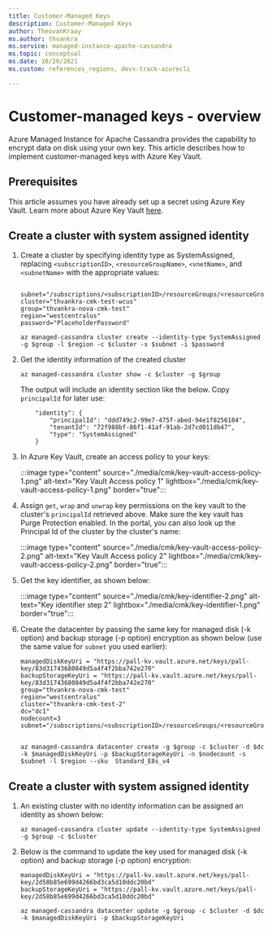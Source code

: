 ```yaml
---
title: Customer-Managed Keys
description: Customer-Managed Keys
author: TheovanKraay
ms.author: thvankra
ms.service: managed-instance-apache-cassandra
ms.topic: conceptual
ms.date: 10/29/2021
ms.custom: references_regions, devx-track-azurecli

---
```


# Customer-managed keys - overview

Azure Managed Instance for Apache Cassandra provides the capability to encrypt data on disk using your own key. This article describes how to implement customer-managed keys with Azure Key Vault.

## Prerequisites

This article assumes you have already set up a secret using Azure Key Vault. Learn more about Azure Key Vault [here](/azure/key-vault/secrets/about-secrets).


## <a id="create-cluster"></a>Create a cluster with system assigned identity

1. Create a cluster by specifying identity type as SystemAssigned, replacing `<subscriptionID>`, `<resourceGroupName>`, `<vnetName>`, and `<subnetName>` with the appropriate values:

    ```azurecli-interactive
    
    subnet="/subscriptions/<subscriptionID>/resourceGroups/<resourceGroupName>/providers/Microsoft.Network/virtualNetworks/<vnetName>/subnets/<subnetName>"
    cluster="thvankra-cmk-test-wcus"
    group="thvankra-nova-cmk-test"
    region="westcentralus"
    password="PlaceholderPassword"
    
    az managed-cassandra cluster create --identity-type SystemAssigned -g $group -l $region -c $cluster -s $subnet -i $password
    ```

1. Get the identity information of the created cluster

    ```azurecli-interactive
    az managed-cassandra cluster show -c $cluster -g $group
    ```

    The output will include an identity section like the below. Copy `principalId` for later use:

    ```shell
        "identity": {
            "principalId": "ddd749c2-99e7-475f-abed-94e1f8256184",
            "tenantId": "72f988bf-86f1-41af-91ab-2d7cd011db47",
            "type": "SystemAssigned"
        }
    ```
 
1. In Azure Key Vault, create an access policy to your keys:

   :::image type="content" source="./media/cmk/key-vault-access-policy-1.png" alt-text="Key Vault Access policy 1" lightbox="./media/cmk/key-vault-access-policy-1.png" border="true":::

1. Assign `get`, `wrap` and `unwrap` key permissions on the key vault to the cluster's `principalId` retrieved above. Make sure the key vault has Purge Protection enabled. In the portal, you can also look up the Principal Id of the cluster by the cluster's name:
 

   :::image type="content" source="./media/cmk/key-vault-access-policy-2.png" alt-text="Key Vault Access policy 2" lightbox="./media/cmk/key-vault-access-policy-2.png" border="true":::


1. Get the key identifier, as shown below:

   :::image type="content" source="./media/cmk/key-identifier-2.png" alt-text="Key identifier step 2" lightbox="./media/cmk/key-identifier-1.png" border="true":::


1. Create the datacenter by passing the same key for managed disk (-k option) and backup storage (-p option) encryption as shown below (use the same value for `subnet` you used earlier): 

    ```azurecli-interactive
    managedDiskKeyUri = "https://pall-kv.vault.azure.net/keys/pall-key/83d31743680849d5a4f4f2bba742e270"
    backupStorageKeyUri = "https://pall-kv.vault.azure.net/keys/pall-key/83d31743680849d5a4f4f2bba742e270"
    group="thvankra-nova-cmk-test"
    region="westcentralus"
    cluster="thvankra-cmk-test-2"
    dc="dc1"
    nodecount=3
    subnet="/subscriptions/<subscriptionID>/resourceGroups/<resourceGroupName>/providers/Microsoft.Network/virtualNetworks/<vnetName>/subnets/<subnetName>"
        
        
    az managed-cassandra datacenter create -g $group -c $cluster -d $dc -k $managedDiskKeyUri -p $backupStorageKeyUri -n $nodecount -s $subnet -l $region --sku  Standard_E8s_v4
    ```

## <a id="update-cluster"></a>Create a cluster with system assigned identity

1. An existing cluster with no identity information can be assigned an identity as shown below:

    ```azurecli-interactive
    az managed-cassandra cluster update --identity-type SystemAssigned -g $group -c $cluster
    ```

1. Below is the command to update the key used for managed disk (-k option) and backup storage (-p option) encryption:

    ```azurecli-interactive
    managedDiskKeyUri = "https://pall-kv.vault.azure.net/keys/pall-key/2d58b85e699d4266bd3ca5d10ddc20bd"
    backupStorageKeyUri = "https://pall-kv.vault.azure.net/keys/pall-key/2d58b85e699d4266bd3ca5d10ddc20bd"
    
    az managed-cassandra datacenter update -g $group -c $cluster -d $dc -k $managedDiskKeyUri -p $backupStorageKeyUri
    ```